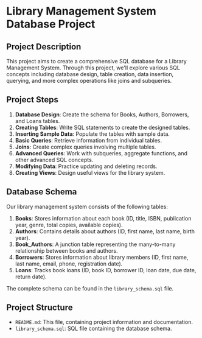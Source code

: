 # Library Management System Database Project

## Project Description

This project aims to create a comprehensive SQL database for a Library Management System. Through this project, we'll explore various SQL concepts including database design, table creation, data insertion, querying, and more complex operations like joins and subqueries.

## Project Steps

1. **Database Design**: Create the schema for Books, Authors, Borrowers, and Loans tables.
2. **Creating Tables**: Write SQL statements to create the designed tables.
3. **Inserting Sample Data**: Populate the tables with sample data.
4. **Basic Queries**: Retrieve information from individual tables.
5. **Joins**: Create complex queries involving multiple tables.
6. **Advanced Queries**: Work with subqueries, aggregate functions, and other advanced SQL concepts.
7. **Modifying Data**: Practice updating and deleting records.
8. **Creating Views**: Design useful views for the library system.

## Database Schema

Our library management system consists of the following tables:

1. **Books**: Stores information about each book (ID, title, ISBN, publication year, genre, total copies, available copies).
2. **Authors**: Contains details about authors (ID, first name, last name, birth year).
3. **Book_Authors**: A junction table representing the many-to-many relationship between books and authors.
4. **Borrowers**: Stores information about library members (ID, first name, last name, email, phone, registration date).
5. **Loans**: Tracks book loans (ID, book ID, borrower ID, loan date, due date, return date).

The complete schema can be found in the `library_schema.sql` file.

## Project Structure

- `README.md`: This file, containing project information and documentation.
- `library_schema.sql`: SQL file containing the database schema.
